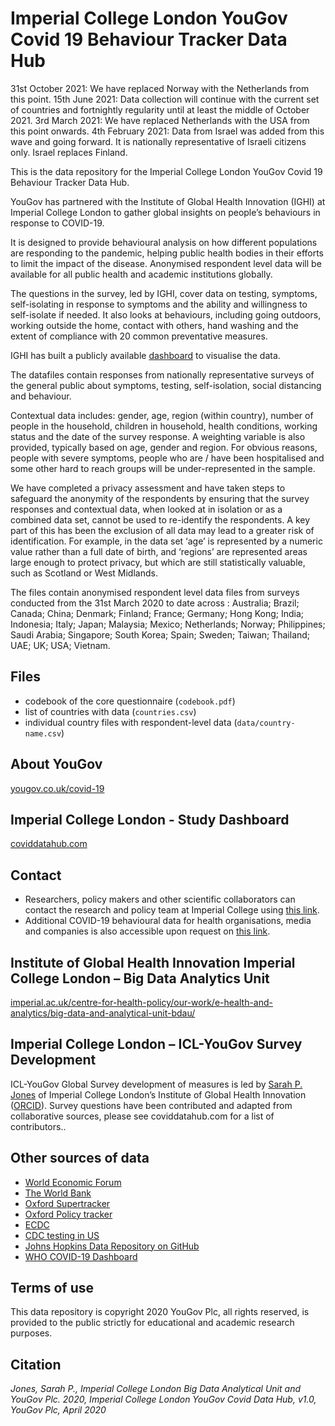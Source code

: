 # Imperial College London YouGov Covid 19 Behaviour Tracker Data Hub
31st October 2021: We have replaced Norway with the Netherlands from this point.
15th June 2021: Data collection will continue with the current set of countries and fortnightly regularity until at least the middle of October 2021. 
3rd March 2021: We have replaced Netherlands with the USA from this point onwards. 
4th February 2021: Data from Israel was added from this wave and going forward. It is nationally representative of Israeli citizens only. Israel replaces Finland. 

This is the data repository for the Imperial College London YouGov Covid 19 Behaviour Tracker Data Hub.

YouGov has partnered with the Institute of Global Health Innovation (IGHI) at Imperial College London to gather global insights on people’s behaviours in response to COVID-19. 

It is designed to provide behavioural analysis on how different populations are responding to the pandemic, helping public health bodies in their efforts to limit the impact of the disease. Anonymised respondent level data will be available for all public health and academic institutions globally.

The questions in the survey, led by IGHI, cover data on testing, symptoms, self-isolating in response to symptoms and the ability and willingness to self-isolate if needed. It also looks at behaviours, including going outdoors, working outside the home, contact with others, hand washing and the extent of compliance with 20 common preventative measures.

IGHI has built a publicly available [dashboard](http://www.coviddatahub.com) to visualise the data.

The datafiles contain responses from nationally representative surveys of the general public about symptoms, testing, self-isolation, social distancing and behaviour.

Contextual data includes: gender, age, region (within country), number of people in the household, children in household, health conditions, working status and the date of the survey response. A weighting variable is also provided, typically based on age, gender and region. For obvious reasons, people with severe symptoms, people who are / have been hospitalised and some other hard to reach groups will be under-represented in the sample.

We have completed a privacy assessment and have taken steps to safeguard the anonymity of the respondents by ensuring that the survey responses and contextual data, when looked at in isolation or as a combined data set, cannot be used to re-identify the respondents.  A key part of this has been the exclusion of all data may lead to a greater risk of identification.  For example, in the data set ‘age’ is represented by a numeric value rather than a full date of birth, and ‘regions’ are represented areas large enough to protect privacy, but which are still statistically valuable, such as Scotland or West Midlands.

The files contain anonymised respondent level data files from surveys conducted from the 31st March 2020 to date across : Australia; Brazil; Canada; China; Denmark; Finland; France; Germany; Hong Kong; India; Indonesia; Italy; Japan; Malaysia; Mexico; Netherlands; Norway; Philippines; Saudi Arabia; Singapore; South Korea; Spain; Sweden; Taiwan; Thailand; UAE; UK; USA; Vietnam.

## Files

- codebook of the core questionnaire (`codebook.pdf`)
- list of countries with data (`countries.csv`)
- individual country files with respondent-level data (`data/country-name.csv`)

## About YouGov

[yougov.co.uk/covid-19](https://yougov.co.uk/covid-19)

## Imperial College London - Study Dashboard

[coviddatahub.com](http://coviddatahub.com)

## Contact

 - Researchers, policy makers and other  scientific  collaborators can contact the research and policy team at Imperial College using [this link](https://imperial.eu.qualtrics.com/jfe/form/SV_8DtB6HNyjm1cVCJ).
 - Additional COVID-19 behavioural data for health organisations, media and companies is also accessible upon request on [this link](https://yougov.co.uk/solutions/sectors/covid-19-monitor).

## Institute of Global Health Innovation Imperial College London – Big Data Analytics Unit

[imperial.ac.uk/centre-for-health-policy/our-work/e-health-and-analytics/big-data-and-analytical-unit-bdau/](https://www.imperial.ac.uk/centre-for-health-policy/our-work/e-health-and-analytics/big-data-and-analytical-unit-bdau/)

## Imperial College London – ICL-YouGov Survey Development

ICL-YouGov Global Survey development of measures is led by [Sarah P. Jones](www.linkedin.com/in/sarah-jones-mhintelligence/) of Imperial College London’s Institute of Global Health Innovation ([ORCID](https://orcid.org/0000-0002-8344-2634)). Survey questions have been contributed and adapted from collaborative sources, please see coviddatahub.com for a list of contributors..

## Other sources of data
- [World Economic Forum](https://intelligence.weforum.org/topics/a1G0X000006O6EHUA0?tab=data)
- [The World Bank](https://maps.worldbank.org)
- [Oxford Supertracker](https://supertracker.spi.ox.ac.uk/)
- [Oxford Policy tracker](https://www.bsg.ox.ac.uk/research/research-projects/coronavirus-government-response-tracker)
- [ECDC](https://www.ecdc.europa.eu/en/publications-data/download-todays-data-geographic-distribution-covid-19-cases-worldwide)
- [CDC testing in US](https://www.cdc.gov/coronavirus/2019-ncov/cases-updates/testing-in-us.html)
- [Johns Hopkins Data Repository on GitHub](https://github.com/CSSEGISandData/COVID-19)
- [WHO COVID-19 Dashboard](https://covid19.who.int/)

## Terms of use

This data repository is copyright 2020 YouGov Plc, all rights reserved, is provided to the public strictly for educational and academic research purposes. 

## Citation

*Jones, Sarah P., Imperial College London Big Data Analytical Unit and YouGov Plc. 2020, Imperial College London YouGov Covid Data Hub, v1.0, YouGov Plc, April 2020*
